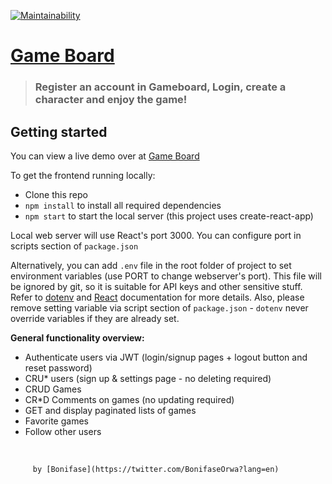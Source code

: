 [![Maintainability](https://api.codeclimate.com/v1/badges/b6133b355e6931230dcd/maintainability)](https://codeclimate.com/github/Bonifase/Game-board/maintainability)

# [Game Board]()

> ### Register an account in Gameboard, Login, create a character and enjoy the game!

## Getting started

You can view a live demo over at [Game Board](https://web-game-board.herokuapp.com)

To get the frontend running locally:

- Clone this repo
- `npm install` to install all required dependencies
- `npm start` to start the local server (this project uses create-react-app)

Local web server will use React's port 3000. You can configure port in scripts section of `package.json`

Alternatively, you can add `.env` file in the root folder of project to set environment variables (use PORT to change webserver's port). This file will be ignored by git, so it is suitable for API keys and other sensitive stuff. Refer to [dotenv](https://github.com/motdotla/dotenv) and [React](https://github.com/facebookincubator/create-react-app/blob/master/packages/react-scripts/template/README.md#adding-development-environment-variables-in-env) documentation for more details. Also, please remove setting variable via script section of `package.json` - `dotenv` never override variables if they are already set.

**General functionality overview:**

- Authenticate users via JWT (login/signup pages + logout button and reset password)
- CRU\* users (sign up & settings page - no deleting required)
- CRUD Games
- CR\*D Comments on games (no updating required)
- GET and display paginated lists of games
- Favorite games
- Follow other users

<br />

         by [Bonifase](https://twitter.com/BonifaseOrwa?lang=en)

